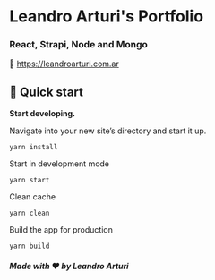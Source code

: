 # Leandro Arturi's Portfolio

### React, Strapi, Node and Mongo
🔗 https://leandroarturi.com.ar

## 🚀 Quick start

**Start developing.**

Navigate into your new site’s directory and start it up.

```shell
yarn install
```

Start in development mode

```shell
yarn start
```

Clean cache

```shell
yarn clean
```

Build the app for production

```shell
yarn build
```

##### Made with ❤️ by Leandro Arturi
